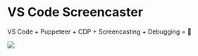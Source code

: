 # VS Code Screencaster

VS Code + Puppeteer + CDP + Screencasting + Debugging = 🎉

![](.readme/demo.gif)

